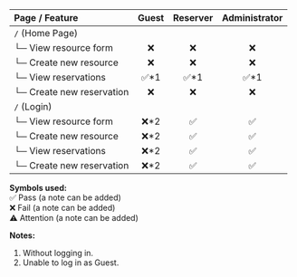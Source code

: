 | **Page / Feature** | **Guest** | **Reserver** | **Administrator** |
|:----|:----:|:----:|:----:|
| `/` (Home Page)                | | | |
| └─ View resource form      | ❌ | ❌ | ❌ |
| └─ Create new resource     | ❌ | ❌ | ❌ |
| └─ View reservations      | ✅*1 | ✅*1 | ✅*1 |
| └─ Create new reservation   | ❌ | ❌ | ❌ |
| `/` (Login)                | | | |
| └─ View resource form      | ❌*2 | ✅ | ✅ |
| └─ Create new resource     | ❌*2 | ✅ | ✅ |
| └─ View reservations      | ❌*2 | ✅ | ✅ |
| └─ Create new reservation   | ❌*2 | ✅ | ✅ |


**Symbols used:**  
✅ Pass (a note can be added)  
❌ Fail (a note can be added)  
⚠️ Attention (a note can be added)

**Notes:**  
1. Without logging in.
2. Unable to log in as Guest.

